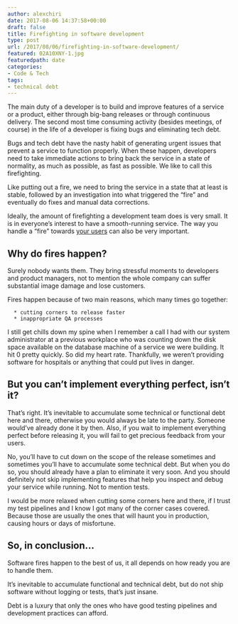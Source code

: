 ```yaml
---
author: alexchiri
date: 2017-08-06 14:37:58+00:00
draft: false
title: Firefighting in software development
type: post
url: /2017/08/06/firefighting-in-software-development/
featured: 02A10XNY-1.jpg
featuredpath: date
categories:
- Code & Tech
tags:
- technical debt
---
```


The main duty of a developer is to build and improve features of a service or a product, either through big-bang releases or through continuous delivery. The second most time consuming activity (besides meetings, of course) in the life of a developer is fixing bugs and eliminating tech debt.

Bugs and tech debt have the nasty habit of generating urgent issues that prevent a service to function properly. When these happen, developers need to take immediate actions to bring back the service in a state of normality, as much as possible, as fast as possible. We like to call this firefighting.

Like putting out a fire, we need to bring the service in a state that at least is stable, followed by an investigation into what triggered the “fire” and eventually do fixes and manual data corrections.

Ideally, the amount of firefighting a development team does is very small. It is in everyone’s interest to have a smooth-running service. The way you handle a “fire” towards [your users](https://alexchiri.com/2017/08/06/software-down/) can also be very important.


## Why do fires happen?


Surely nobody wants them. They bring stressful moments to developers and product managers, not to mention the whole company can suffer substantial image damage and lose customers.

Fires happen because of two main reasons, which many times go together:



 	  * cutting corners to release faster
 	  * inappropriate QA processes

I still get chills down my spine when I remember a call I had with our system administrator at a previous workplace who was counting down the disk space available on the database machine of a service we were building. It hit 0 pretty quickly. So did my heart rate. Thankfully, we weren’t providing software for hospitals or anything that could put lives in danger.


## But you can’t implement everything perfect, isn’t it?


That’s right. It’s inevitable to accumulate some technical or functional debt here and there, otherwise you would always be late to the party. Someone would’ve already done it by then. Also, if you wait to implement everything perfect before releasing it, you will fail to get precious feedback from your users.

No, you’ll have to cut down on the scope of the release sometimes and sometimes you’ll have to accumulate some technical debt. But when you do so, you should already have a plan to eliminate it very soon. And you should definitely not skip implementing features that help you inspect and debug your service while running. Not to mention tests.

I would be more relaxed when cutting some corners here and there, if I trust my test pipelines and I know I got many of the corner cases covered. Because those are usually the ones that will haunt you in production, causing hours or days of misfortune.


## So, in conclusion…


Software fires happen to the best of us, it all depends on how ready you are to handle them.

It’s inevitable to accumulate functional and technical debt, but do not ship software without logging or tests, that’s just insane.

Debt is a luxury that only the ones who have good testing pipelines and development practices can afford.
